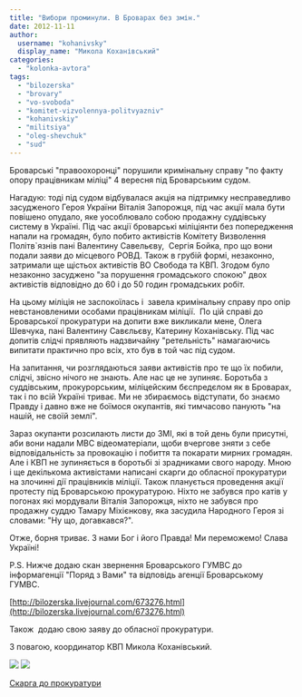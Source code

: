 ```yaml
---
title: "Вибори проминули. В Броварах без змін."
date: 2012-11-11
author: 
  username: "kohanivsky"
  display_name: "Микола Коханівський"
categories: 
  - "kolonka-avtora"
tags: 
  - "bilozerska"
  - "brovary"
  - "vo-svoboda"
  - "komitet-vizvolennya-politvyazniv"
  - "kohanivskiy"
  - "militsiya"
  - "oleg-shevchuk"
  - "sud"
---
```


Броварські "правоохоронці" порушили кримінальну справу "по факту опору працівникам міліці" 4 вересня під Броварським судом.

Нагадую: тоді під судом відбувалася акція на підтримку несправедливо засудженого Героя України Віталія Запорожця, під час акції мала бути повішено опудало, яке уособлювало собою продажну суддівську систему в Україні. Під час акції броварські міліціянти без попередження напали на громадян, було побито активістів Комітету Визволення Політв\`язнів пані Валентину Савельєву,  Сергія Бойка, про що вони подали заяви до місцевого РОВД. Також в грубій формі, незаконно, затримали ще щістьох активістів ВО Свобода та КВП. Згодом було незаконно засуджено "за порушення громадського спокою" двох активістів відповідно до 60 і до 50 годин громадських робіт.

На цьому міліція не заспокоїлась і  завела кримінальну справу про опір невстановленими особами працівникам міліції.  По цій справі до Броварської прокуратури на допити вже викликали мене, Олега Шевчука, пані Валентину Савєльєву, Катерину Коханівську. Під час допитів слідчі прявляють надзвичайну "ретельність" намагаючись випитати практично про всіх, хто був в той час під судом.

На запитання, чи розглядаються заяви активістів про те що їх побили, слідчі, звісно нічого не знають. Але нас це не зупиняє. Боротьба з суддівським, прокурорським, міліцейским бєспредєлом як в Броварах, так і по всій Україні триває. Ми не збираємось відступати, бо знаємо Правду і давно вже не боїмося окупантів, які тимчасово панують "на нашій, не своїй землі".

Зараз окупанти розсилають листи до ЗМІ, які в той день були присутні, аби вони надали МВС відеоматеріали, щоби вчергове зняти з себе відповідальність за провокацію і побиття та покарати мирних громадян. Але і КВП не зупиняється в боротьбі зі зрадниками свого народу. Мною і ще декількома активістами написані скарги до обласної прокуратури на злочинні дії працівників міліції. Також планується проведення акції протесту під Броварською прокуратурою. Ніхто не забувся про катів у погонах які мордували Віталія Запорожця, ніхто не забувся про продажну суддю Тамару Міхієнкову, яка засудила Народного Героя зі словами: "Ну що, догавкався?".

Отже, борня триває. З нами Бог і його Правда! Ми переможемо! Слава Україні!

P.S. Нижче додаю скан звернення Броварського ГУМВС до інформагенції "Поряд з Вами" та відповідь агенції Броварському ГУМВС.

[http://bilozerska.livejournal.com/673276.html](http://bilozerska.livejournal.com/673276.html)

Також  додаю свою заяву до обласної прокуратури.

З повагою, координатор КВП Микола Коханівський.

[![](https://mpz.brovary.org/wp-content/uploads/2012/11/Mentovskiy-zapit2.jpg)](https://mpz.brovary.org/wp-content/uploads/2012/11/Mentovskiy-zapit2.jpg) [![](https://mpz.brovary.org/wp-content/uploads/2012/11/Olenchina-vidpovid3.jpg)](https://mpz.brovary.org/wp-content/uploads/2012/11/Olenchina-vidpovid3.jpg)

[Скарга до прокуратури](https://mpz.brovary.org/wp-content/uploads/2012/11/Skarga-do-prokuraturi.doc)
